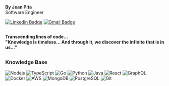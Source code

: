 #
<strong>By Jean Pita</strong>
</br>
Software Engineer

[![Linkedin Badge](https://img.shields.io/badge/-Linkedin-6633cc?style=flat-square&logo=Linkedin&logoColor=white&link=https://www.linkedin.com/in/re44e/)](https://www.linkedin.com/in/re44e/) 
[![Gmail Badge](https://img.shields.io/badge/-Gmail-c14438?style=flat-square&logo=Gmail&logoColor=white&link=mailto:pitaplj@gmail.com)](mailto:pitaplj@gmail.com)

##
<h4>Transcending lines of code...</br>
"Knowledge is timeless... And through it, we discover the infinite that is in us..."</h4>

##

<h3>Knowledge Base</h3>

![Nodejs](https://img.shields.io/badge/-Nodejs-black?style=flat-square&logo=Node.js)
![TypeScript](https://img.shields.io/badge/-TypeScript-black?style=flat-square&logo=typescript)
![Go](https://img.shields.io/badge/-Go-black?style=flat-square&logo=go)
![Python](https://img.shields.io/badge/-Python-D8BFD8?style=flat-square&logo=python)
![Java](https://img.shields.io/badge/-Java-E34F26?style=flat-square&logo=java)
![React](https://img.shields.io/badge/-React-black?style=flat-square&logo=react)
![GraphQL](https://img.shields.io/badge/-GraphQL-E10098?style=flat-square&logo=graphql)
![Docker](https://img.shields.io/badge/-Docker-black?style=flat-square&logo=docker)
![AWS](https://img.shields.io/badge/-AWS-yellow?style=flat-square&logo=AWS)
![MongoDB](https://img.shields.io/badge/-MongoDB-90EE90?style=flat-square&logo=mongodb)
![PostgreSQL](https://img.shields.io/badge/-PostgreSQL-336791?style=flat-square&logo=postgresql)
![Git](https://img.shields.io/badge/-Git-black?style=flat-square&logo=git)

#


